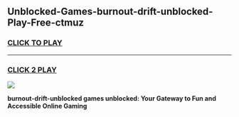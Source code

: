 
## Unblocked-Games-burnout-drift-unblocked-Play-Free-ctmuz
<h3>
<a href="https://premium76.site?title=burnout-drift-unblocked&ref=23A">CLICK TO PLAY</a></h3>
<hr>

<h3>
<a href="https://premium76.site?title=burnout-drift-unblocked&ref=23A">CLICK 2 PLAY</a>
  
</h3>

<a href="https://premium76.site?title=burnout-drift-unblocked&ref=23A"><img src="https://clearcache.store/games.png"></a>


**burnout-drift-unblocked games unblocked: Your Gateway to Fun and Accessible Online Gaming**
